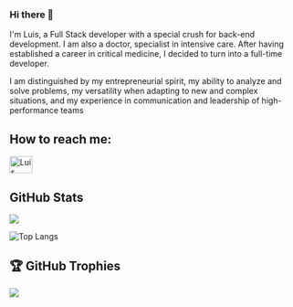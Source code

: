 ### Hi there 👋

I'm Luis, a Full Stack developer with a special crush for back-end development. 
I am also a doctor, specialist in intensive care. After having established a career in critical medicine, I decided to turn into a full-time developer.

I am distinguished by my entrepreneurial spirit, my ability to analyze and solve problems, my versatility when adapting to new and complex situations, and my experience in communication and leadership of high-performance teams

 ## How to reach me:
 
 <a href="https://linkedin.com/in/luis-eduardo-rivera" target="blank"><img src="https://raw.githubusercontent.com/rahuldkjain/github-profile-readme-generator/master/src/images/icons/Social/linked-in-alt.svg" alt="Luis Rivera's LinkedIn" height="30" width="40" /></a>

 ## GitHub Stats

 <a href=""> 
   <img src="https://github-readme-stats.vercel.app/api?username=lerivera0&count_private=true&include_all_commits=true&show_icons=true&title_color=007bff&text_color=e7e7e7&icon_color=007bff&bg_color=171c28" /> 
 <a /> 

 ![Top Langs](https://github-readme-stats.vercel.app/api/top-langs/?username=lerivera0&layout=compact&title_color=007bff&text_color=e7e7e7&icon_color=007bff&bg_color=171c28) 

 ## 🏆 GitHub Trophies 

 ![](https://github-profile-trophy.vercel.app/?username=lerivera0&theme=discord&no-frame=true&no-bg=false&margin-w=4) 

  

  

  

 

<!--
**lerivera0/lerivera0** is a ✨ _special_ ✨ repository because its `README.md` (this file) appears on your GitHub profile.

Here are some ideas to get you started:

- 🔭 I’m currently working on ...
- 🌱 I’m currently learning ...
- 👯 I’m looking to collaborate on ...
- 🤔 I’m looking for help with ...
- 💬 Ask me about ...
- 📫 How to reach me: ...
- 😄 Pronouns: ...
- ⚡ Fun fact: ...
-->
